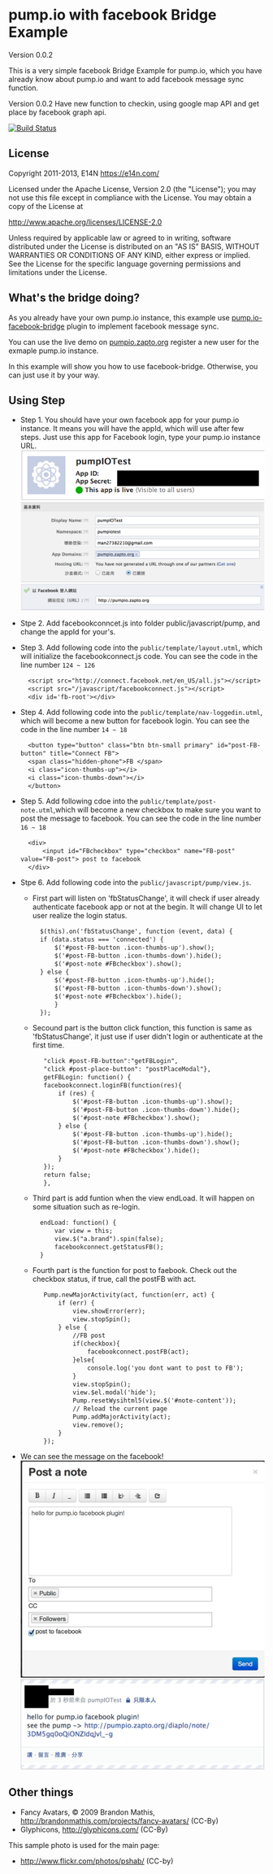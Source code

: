 # pump.io with facebook Bridge Example

Version 0.0.2

This is a very simple facebook Bridge Example for pump.io, which you have already know about pump.io
and want to add facebook message sync function.

Version 0.0.2 Have new function to checkin, using google map API and get place by facebook graph api.

[![Build Status](https://secure.travis-ci.org/e14n/pump.io.png)](http://travis-ci.org/e14n/pump.io)

## License

Copyright 2011-2013, E14N https://e14n.com/

Licensed under the Apache License, Version 2.0 (the "License");
you may not use this file except in compliance with the License.
You may obtain a copy of the License at

http://www.apache.org/licenses/LICENSE-2.0

Unless required by applicable law or agreed to in writing, software
distributed under the License is distributed on an "AS IS" BASIS,
WITHOUT WARRANTIES OR CONDITIONS OF ANY KIND, either express or implied.
See the License for the specific language governing permissions and
limitations under the License.

## What's the bridge doing?

As you already have your own pump.io instance, this example use
[pump.io-facebook-bridge](https://github.com/man27382210/pump.io-facebook-bridge)
plugin to implement facebook message sync.

You can use the live demo on 
[pumpio.zapto.org](http://pumpio.zapto.org)
register a new user for the exmaple pump.io instance. 

In this example will show you how to use facebook-bridge.
Otherwise, you can just use it by your way.

## Using Step

* Step 1. You should have your own facebook app for your pump.io instance.
It means you will have the appId, which will use after few steps.
Just use this app for Facebook login, type your pump.io instance URL.
![image](https://github.com/man27382210/pump.io/blob/master/readme_img/image_facebook_app_edit-0.png)
![image](https://github.com/man27382210/pump.io/blob/master/readme_img/image_facebook_app_edit-1.png)
![image](https://github.com/man27382210/pump.io/blob/master/readme_img/image_facebook_app_edit-2.png)

* Stpe 2. Add facebookconncet.js into folder public/javascript/pump, and change the appId for your's.

* Step 3. Add following code into the `public/template/layout.utml`, which will initialize the facebookconnect.js code.
	You can see the code in the line number `124 ~ 126`

		<script src="http://connect.facebook.net/en_US/all.js"></script>
    	<script src="/javascript/facebookconnect.js"></script>
    	<div id='fb-root'></div>


* Step 4. Add following code into the `public/template/nav-loggedin.utml`, which will become a new button for facebook login.
	You can see the code in the line number `14 ~ 18`

		<button type="button" class="btn btn-small primary" id="post-FB-button" title="Connect FB">
        <span class="hidden-phone">FB </span>
        <i class="icon-thumbs-up"></i>
        <i class="icon-thumbs-down"></i>
    	</button>


* Step 5. Add following cdoe into the `public/template/post-note.utml`,which will become a new checkbox to make sure you want to post the message to facebook.
	You can see the code in the line number `16 ~ 18`
	
		<div>
            <input id="FBcheckbox" type="checkbox" name="FB-post" value="FB-post"> post to facebook
        </div>

* Stpe 6. Add following code into the  `public/javascript/pump/view.js`.
	* First part will listen on 'fbStatusChange', it will check if user already authenticate facebook app or not at the begin.
It will change UI to let user realize the login status.

			$(this).on('fbStatusChange', function (event, data) {
	        if (data.status === 'connected') {
	            $('#post-FB-button .icon-thumbs-up').show();
	            $('#post-FB-button .icon-thumbs-down').hide();
	            $('#post-note #FBcheckbox').show();
	        } else {
	            $('#post-FB-button .icon-thumbs-up').hide();
	            $('#post-FB-button .icon-thumbs-down').show();
	            $('#post-note #FBcheckbox').hide();
	        	}
	    	});


   * Secound part is the button click function, this function is same as 'fbStatusChange', it just use if user didn't login or authenticate at the first time.
	
			"click #post-FB-button":"getFBLogin",
			"click #post-place-button": "postPlaceModal"},
        	getFBLogin: function() {
            facebookconnect.loginFB(function(res){
                if (res) {
                    $('#post-FB-button .icon-thumbs-up').show();
                    $('#post-FB-button .icon-thumbs-down').hide();
                    $('#post-note #FBcheckbox').show();
                } else {
                    $('#post-FB-button .icon-thumbs-up').hide();
                    $('#post-FB-button .icon-thumbs-down').show();
                    $('#post-note #FBcheckbox').hide();
                }
            });
            return false;
        	},

	* Third part is add funtion when the view endLoad.
It will happen on some situation such as re-login.

			endLoad: function() {
            	var view = this;
            	view.$("a.brand").spin(false);
            	facebookconnect.getStatusFB();
        	}
        	
   * Fourth part is the function for post to faebook.
Check out the checkbox status, if true, call the postFB with act.

			Pump.newMajorActivity(act, function(err, act) {
                if (err) {
                    view.showError(err);
                    view.stopSpin();
                } else {
                    //FB post
                    if(checkbox){
                        facebookconnect.postFB(act);
                    }else{
                        console.log('you dont want to post to FB');
                    }
                    view.stopSpin();
                    view.$el.modal('hide');
                    Pump.resetWysihtml5(view.$('#note-content'));
                    // Reload the current page
                    Pump.addMajorActivity(act);
                    view.remove();
                }
            });

* We can see the message on the facebook!
![image](https://github.com/man27382210/pump.io/blob/master/readme_img/image_facebook_sync_message-2.png)
![image](https://github.com/man27382210/pump.io/blob/master/readme_img/image_facebook_sync_message-1.png)

## Other things
* Fancy Avatars, © 2009 Brandon Mathis, http://brandonmathis.com/projects/fancy-avatars/ (CC-By)
* Glyphicons, http://glyphicons.com/ (CC-By)

This sample photo is used for the main page:

* http://www.flickr.com/photos/pshab/ (CC-by)

